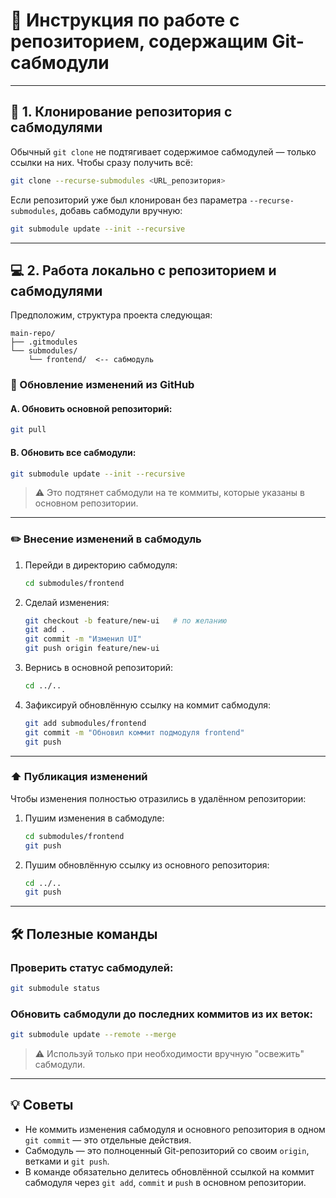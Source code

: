 # 📘 Инструкция по работе с репозиторием, содержащим Git-сабмодули

---

## 🔽 1. Клонирование репозитория с сабмодулями

Обычный `git clone` не подтягивает содержимое сабмодулей — только ссылки на них. Чтобы сразу получить всё:

```bash
git clone --recurse-submodules <URL_репозитория>
```

Если репозиторий уже был клонирован без параметра `--recurse-submodules`, добавь сабмодули вручную:

```bash
git submodule update --init --recursive
```

---

## 💻 2. Работа локально с репозиторием и сабмодулями

Предположим, структура проекта следующая:

```
main-repo/
├── .gitmodules
└── submodules/
    └── frontend/  <-- сабмодуль
```

### 🔁 Обновление изменений из GitHub

#### A. Обновить основной репозиторий:
```bash
git pull
```

#### B. Обновить все сабмодули:
```bash
git submodule update --init --recursive
```

> ⚠️ Это подтянет сабмодули на те коммиты, которые указаны в основном репозитории.

---

### ✏️ Внесение изменений в сабмодуль

1. Перейди в директорию сабмодуля:
    ```bash
    cd submodules/frontend
    ```

2. Сделай изменения:
    ```bash
    git checkout -b feature/new-ui   # по желанию
    git add .
    git commit -m "Изменил UI"
    git push origin feature/new-ui
    ```

3. Вернись в основной репозиторий:
    ```bash
    cd ../..
    ```

4. Зафиксируй обновлённую ссылку на коммит сабмодуля:
    ```bash
    git add submodules/frontend
    git commit -m "Обновил коммит подмодуля frontend"
    git push
    ```

---

### ⬆️ Публикация изменений

Чтобы изменения полностью отразились в удалённом репозитории:

1. Пушим изменения в сабмодуле:
    ```bash
    cd submodules/frontend
    git push
    ```

2. Пушим обновлённую ссылку из основного репозитория:
    ```bash
    cd ../..
    git push
    ```

---

## 🛠 Полезные команды

### Проверить статус сабмодулей:
```bash
git submodule status
```

### Обновить сабмодули до последних коммитов из их веток:
```bash
git submodule update --remote --merge
```
> ⚠️ Используй только при необходимости вручную "освежить" сабмодули.

---

## 💡 Советы

- Не коммить изменения сабмодуля и основного репозитория в одном `git commit` — это отдельные действия.
- Сабмодуль — это полноценный Git-репозиторий со своим `origin`, ветками и `git push`.
- В команде обязательно делитесь обновлённой ссылкой на коммит сабмодуля через `git add`, `commit` и `push` в основном репозитории.
